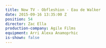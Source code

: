 ```yaml
---
title: Now TV - Obfleshion - Eau de Walker
date: 2015-09-16 13:35:00 Z
position: 54
director: Zac Ella
production-company: Agile Films
equipment: Arri Alexa Anamoprhic
is-shown: false
---
```



